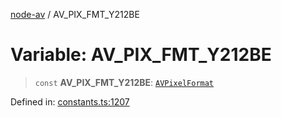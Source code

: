 [node-av](../globals.md) / AV\_PIX\_FMT\_Y212BE

# Variable: AV\_PIX\_FMT\_Y212BE

> `const` **AV\_PIX\_FMT\_Y212BE**: [`AVPixelFormat`](../type-aliases/AVPixelFormat.md)

Defined in: [constants.ts:1207](https://github.com/seydx/av/blob/f8631fc881b394300b1479f511d55cf1c370a87f/src/constants/constants.ts#L1207)
